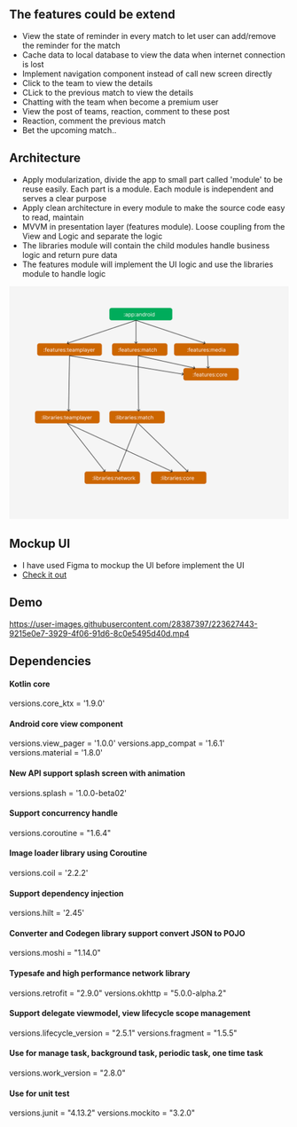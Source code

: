 ## The features could be extend
- View the state of reminder in every match to let user can add/remove the reminder for the match
- Cache data to local database to view the data when internet connection is lost
- Implement navigation component instead of call new screen directly
- Click to the team to view the details
- CLick to the previous match to view the details
- Chatting with the team when become a premium user
- View the post of teams, reaction, comment to these post
- Reaction, comment the previous match
- Bet the upcoming match..

## Architecture
- Apply modularization, divide the app to small part called 'module' to be reuse easily. Each part is a module. Each module is independent and serves a clear purpose
- Apply clean architecture in every module to make the source code easy to read, maintain
- MVVM in presentation layer (features module). Loose coupling from the View and Logic and separate the logic
- The libraries module will contain the child modules handle business logic and return pure data
- The features module will implement the UI logic and use the libraries module to handle logic

![img.png](img.png)

## Mockup UI
- I have used Figma to mockup the UI before implement the UI
- [Check it out](https://www.figma.com/file/HJqdg5GMYwGdusIN9eX1Tn/Zuju---UI-Mockup?node-id=0%3A1&t=F0oMzyRGSIfHJct7-1)

## Demo


https://user-images.githubusercontent.com/28387397/223627443-9215e0e7-3929-4f06-91d6-8c0e5495d40d.mp4



## Dependencies
#### Kotlin core
versions.core_ktx = '1.9.0'

#### Android core view component
versions.view_pager = '1.0.0'
versions.app_compat = '1.6.1'
versions.material = '1.8.0'

#### New API support splash screen with animation
versions.splash = '1.0.0-beta02'

#### Support concurrency handle
versions.coroutine = "1.6.4"

#### Image loader library using Coroutine
versions.coil = '2.2.2'

#### Support dependency injection
versions.hilt = '2.45'

#### Converter and Codegen library support convert JSON to POJO
versions.moshi = "1.14.0"

#### Typesafe and high performance network library
versions.retrofit = "2.9.0"
versions.okhttp = "5.0.0-alpha.2"

#### Support delegate viewmodel, view lifecycle scope management
versions.lifecycle_version = "2.5.1"
versions.fragment = "1.5.5"

#### Use for manage task, background task, periodic task, one time task
versions.work_version = "2.8.0"

#### Use for unit test
versions.junit = "4.13.2"
versions.mockito = "3.2.0"
